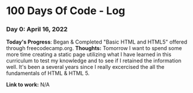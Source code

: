 # 100 Days Of Code - Log

### Day 0: April 16, 2022 

**Today's Progress**: Began & Completed "Basic HTML and HTML5" offered through freecodecamp.org.
**Thoughts:** Tomorrow I want to spend some more time creating a static page utilizing what I have learned in this curriculum to test my knowledge and to see if I retained the information well. It's been a several years since I really excercised the all the fundamentals of HTML & HTML 5.

**Link to work:** N/A

